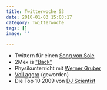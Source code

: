 ```yaml
---
title: Twitterwoche 53
date: 2010-01-03 15:03:17
category: Twitterwoche
tags: []
image: ''

---
```


* Twittern für einen [Song von Sole](http://www.tweetforatrack.com/souljaboyfeaturingsole)
* 2Mex is ["Back"](http://vimeo.com/8001608)
* Physikunterricht mit [Werner Gruber](http://www.heise.de/tp/r4/artikel/31/31767/1.html)
* [Voll aggro](http://derschan.blogspot.com/2009/12/word.html) (geworden)
* Die Top 10 2009 von [DJ Scientist](http://blogs.myspace.com/index.cfm?fuseaction=blog.view&friendId=19140148&blogId=524304663)
